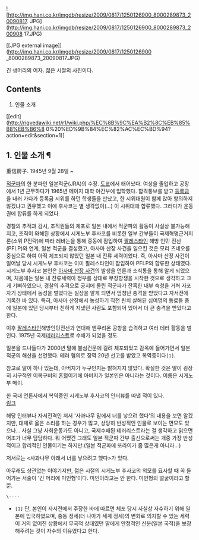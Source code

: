 ![http://img.hani.co.kr/imgdb/resize/2009/0817/1250126900_8000289873_20090817.
JPG](http://img.hani.co.kr/imgdb/resize/2009/0817/1250126900_8000289873_200908
17.JPG)

[[JPG external image]](http://img.hani.co.kr/imgdb/resize/2009/0817/1250126900
_8000289873_20090817.JPG)

  
긴 생머리의 여자. 젊은 시절의 사진이다.

## Contents

    

1. 인물 소개 

[[edit](http://rigvedawiki.net/r1/wiki.php/%EC%8B%9C%EA%B2%8C%EB%85%B8%EB%B6%8
0%20%ED%9B%84%EC%82%AC%EC%BD%94?action=edit&section=1)]

## 1. 인물 소개 ¶

重信房子. 1945년 9월 28일 ~

  

[적군파](%EC%A0%81%EA%B5%B0%ED%8C%8C.md)의 한 분파인 일본적군(JRA)의 수장.
[도쿄](%EB%8F%84%EC%BF%84.md)에서 태어났다. 여상을 졸업하고 공장에서 1년 근무하다가 1965년 메이지 대학
야간부에 입학했다. 합격통보를 받고 [등록금](%EB%93%B1%EB%A1%9D%EA%B8%88.md)을 내러 가다가 등록금 시위를
하던 학생들을 만났고, 한 시위대원이 함께 앉아 항의하지 않겠냐고 권유했고 이에 후사코는 별 생각없이(…) 이 시위대에 합류했다. 그러다가
운동권에 합류를 하게 되었다.

  

경찰의 추적과 감시, 조직원들의 체포로 일본 내에서 적군파의 활동이 사실상 불가능해지고, 조직이 와해된 상황에서 시게노부 후사코를 비롯한
일부 간부들이 국제혁명근거지론(소위 P전략)에 따라 레바논을 통해 중동에 잠입하여
[팔레스타인](%ED%8C%94%EB%A0%88%EC%8A%A4%ED%83%80%EC%9D%B8.md) 해방 인민 전선(PFLP)와
연계, 일본 적군을 결성했고, 아사마 산장 사건을 일으킨 것은 모리 츠네오를 중심으로 하여 아직 체포되지 않았던 일본 내 잔류 세력이었다.
즉, 아사마 산장 사건이 일어날 당시 시게노부 후사코는 이미 팔레스타인이 잠입하여 PFLP와 합류한 상태였다. 시게노부 후사코 본인은
[아사마 산장 사건](%EC%95%84%EC%82%AC%EB%A7%88%20%EC%82%B0%EC%9E%A5%20%EC%82%AC%EA%B1%B4.md)의 발생을 언론과 소식통을 통해 알게 되었으며, 처음에는 일본 내 잔류세력이 정부를 상대로 무장항쟁을 시작한 것으로
생각하고 크게 기뻐하였으나, 경찰의 추격으로 궁지에 몰린 적군파가 잔혹한 내부 숙청을 거쳐 자포자기 상태에서 농성을 벌였다는 실상을 알게
되면서 엄청난 충격을 받았다고 자서전에 기록한 바 있다. 특히, 아사마 산장에서 농성하기 직전 린치 살해된 십여명의 동료들 중에 일본에 있던
당시부터 친하게 지냈던 사람도 포함되어 있어서 더 큰 충격을 받았다고 한다.

  

이후 [팔레스타인](%ED%8C%94%EB%A0%88%EC%8A%A4%ED%83%80%EC%9D%B8.md)해방인민전선과 연대해
벤쿠리온 공항을 습격하고 여러 테러 활동을 벌인다. 1975년
국제[테러리스트](%ED%85%8C%EB%9F%AC%EB%A6%AC%EC%8A%A4%ED%8A%B8.md)로 수배가 되었을 정도.

  

일본을 드나들다가 2000년 말에 불심건문에 걸려 체포되었고 감옥에 들어가면서 일본적군의 해산을 선언했다. 테러 혐의로 징역 20년 선고를
받았고 복역중이다`[1]`.

  

참고로 딸이 하나 있는데, 아버지가 누구인지는 밝혀지지 않았다. 확실한 것은 딸이 굉장히 서구적인 이목구비의
[혼혈](%ED%98%BC%ED%98%88.md)이기에 아버지가 일본인은 아니라는 것이다. 이름은 시게노부 메이.

  

한 국내 언론사에서 복역중인 시게노부 후사코의 인터뷰를 따낸 적이 있다.  
[링크](http://h21.hani.co.kr/arti/world/world_general/25553.html)

  

해당 인터뷰나 자서전격인 저서 '사과나무 밑에서 너를 낳으려 했다'의 내용을 보면 알겠지만, 대체로 옳은 소리를 하는 경우가 많고, 상당히
반성적인 인물로 보이는 면모도 있으나... 사실 그냥 사회운동가도 아니고, 국제수배된 테러리스트라는 걸 생각하고 읽으면 어조가 너무
담담하다. 뭐 어쨌건 그래도 일본 적군파 간부 출신으로써는 개중 가장 반성적이고 합리적인 인물이기는 하지만.(일본 적군파에 또라이가 좀
많은게 아니라...)

  

저서로는 <사과나무 아래서 너를 낳으려고 했다>가 있다.

  

아무래도 상관없는 이야기지만, 젊은 시절의 시게노부 후사코의 외모를 묘사할 때 꼭 들어가는 서술이 '긴 머리에 미인형'이다. 미인이라고는 안
한다. 미인형의 얼굴이라고 할 뿐.

`\----`

  * `[1]` 단, 본인이 자서전에서 주장한 바에 따르면 체포 당시 사실상 자수하기 위해 일본에 입국하였으며, 중동 정세(더 나아가 세계 정세)의 변화로 의지할 수 있는 세력이 거의 없어진 상황에서 무국적 상태였던 딸에게 안정적인 신분(일본 국적)을 보장해주려는 것이 자수의 이유였다고 한다.

